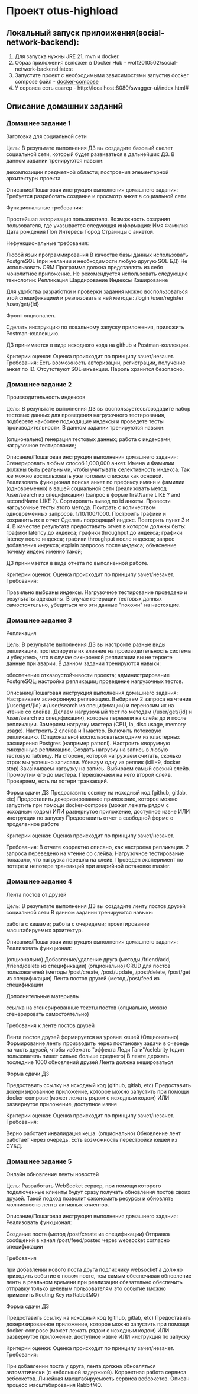 # Проект otus-highload

## Локальный запуск прилоижения(social-network-backend):

1. Для запуска нужны JRE 21, mvn и docker.
2. Образ приложения выложен в Docker Hub - wolf2010502/social-network-backend:latest
3. Запустите проект с необходимыми зависимостями запустив docker compose файл - [docker-compose](./project-resources/docker/docker-compose.yml)
4. У сервиса есть свагер - http://localhost:8080/swagger-ui/index.html#

## Описание домашних заданий

### Домашнее задание 1
Заготовка для социальной сети

Цель:
В результате выполнения ДЗ вы создадите базовый скелет социальной сети, который будет развиваться в дальнейших ДЗ.
В данном задании тренируются навыки:

декомпозиции предметной области;
построения элементарной архитектуры проекта

Описание/Пошаговая инструкция выполнения домашнего задания:
Требуется разработать создание и просмотр анкет в социальной сети.

Функциональные требования:

Простейшая авторизация пользователя.
Возможность создания пользователя, где указывается следующая информация:
Имя
Фамилия
Дата рождения
Пол
Интересы
Город
Страницы с анкетой.

Нефункциональные требования:

Любой язык программирования
В качестве базы данных использовать PostgreSQL (при желании и необходимости любую другую SQL БД)
Не использовать ORM
Программа должна представлять из себя монолитное приложение.
Не рекомендуется использовать следующие технологии:
Репликация
Шардирование
Индексы
Кэширование

Для удобства разработки и проверки задания можно воспользоваться этой спецификацией и реализовать в ней методы:
/login
/user/register
/user/get/{id}

Фронт опционален.

Сделать инструкцию по локальному запуску приложения, приложить Postman-коллекцию.

ДЗ принимается в виде исходного кода на github и Postman-коллекции.

Критерии оценки:
Оценка происходит по принципу зачет/незачет.
Требования:
Есть возможность авторизации, регистрации, получение анкет по ID.
Отсутствуют SQL-инъекции.
Пароль хранится безопасно.

### Домашнее задание 2
Производительность индексов

Цель:
В результате выполнения ДЗ вы воспользуетесь/создадите набор тестовых данных для проведения нагрузочного тестирования, подберете наиболее подходящие индексы и проведете тесты производительности.
В данном задании тренируются навыки:

(опционально) генерация тестовых данных;
работа с индексами;
нагрузочное тестирование;

Описание/Пошаговая инструкция выполнения домашнего задания:
Сгенерировать любым способ 1,000,000 анкет. Имена и Фамилии должны быть реальными, чтобы учитывать селективность индекса. Так же можно воспользовать уже готовым списком как основой.
Реализовать функционал поиска анкет по префиксу имени и фамилии (одновременно) в вашей социальной сети (реализовать метод /user/search из спецификации) (запрос в форме firstName LIKE ? and secondName LIKE ?). Сортировать вывод по id анкеты.
Провести нагрузочные тесты этого метода. Поиграть с количеством одновременных запросов. 1/10/100/1000.
Построить графики и сохранить их в отчет
Сделать подходящий индекс.
Повторить пункт 3 и 4.
В качестве результата предоставить отчет в котором должны быть:
графики latency до индекса;
графики throughput до индекса;
графики latency после индекса;
графики throughput после индекса;
запрос добавления индекса;
explain запросов после индекса;
объяснение почему индекс именно такой;

ДЗ принимается в виде отчета по выполненной работе.

Критерии оценки:
Оценка происходит по принципу зачет/незачет.
Требования:

Правильно выбраны индексы.
Нагрузочное тестирование проведено и результаты адекватны.
В случае генерации тестовых данных самостоятельно, убедиться что эти данные "похожи" на настоящие.

### Домашнее задание 3
Репликация

Цель:
В результате выполнения ДЗ вы настроите разные виды репликации, протестируете их влияние на производительность системы и убедитесь, что в случае сихнронной репликации вы не теряете данные при аварии.
В данном задании тренируются навыки:

обеспечение отказоустойчивости проекта;
администрирование PostgreSQL;
настройка репликации;
проведение нагрузочных тестов.

Описание/Пошаговая инструкция выполнения домашнего задания:
Настраиваем асинхронную репликацию.
Выбираем 2 запроса на чтение (/user/get/{id} и /user/search из спецификации) и переносим их на чтение со слейва.
Делаем нагрузочный тест по методам (/user/get/{id} и /user/search из спецификации), которые перевели на слейв до и после репликации. Замеряем нагрузку мастера (CPU, la, disc usage, memory usage).
Настроить 2 слейва и 1 мастер.
Включить потоковую репликацию.
(Опционально) воспользоваться одним из кластерных расширения Postgres (например patroni).
Настроить кворумную синхронную репликацию.
Создать нагрузку на запись в любую тестовую таблицу. На стороне, которой нагружаем считать, сколько строк мы успешно записали.
Убиваум одну из реплик (kill -9, docker stop)
Заканчиваем нагрузку на запись.
Выбираем самый свежий слейв. Промоутим его до мастера. Переключаем на него второй слейв.
Проверяем, есть ли потери транзакций.

Форма сдачи ДЗ
Предоставить ссылку на исходный код (github, gitlab, etc)
Предоставить докеризированное приложение, которое можно запустить при помощи docker-compose (может лежать рядом с исходным кодом) ИЛИ развернутое приложение, доступное извне ИЛИ инструкция по запуску
Предоставить отчет в свободной форме о проделанное работе

Критерии оценки:
Оценка происходит по принципу зачет/незачет.

Требования:
В отчете корректно описано, как настроена репликация.
2 запроса переведено на чтение со слейва.
Нагрузочное тестирование показало, что нагрузка перешла на слейв.
Проведен эксперимент по потере и непотере транзакций при аварийной остановке master.

### Домашнее задание 4
Лента постов от друзей

Цель:
В результате выполнения ДЗ вы создадите ленту постов друзей социальной сети
В данном задании тренируются навыки:

работа с кешами;
работа с очередями;
проектирование масштабируемых архитектур.

Описание/Пошаговая инструкция выполнения домашнего задания:
Реализовать функционал:

(опционально) Добавление/удаление друга (методы /friend/add, /friend/delete из спецификации)
(опционально) CRUD для постов пользователей (методы /post/create, /post/update, /post/delete, /post/get из спецификации)
Лента постов друзей (метод /post/feed из спецификации

Дополнительные материалы

ссылка на сгенерированные тексты постов (опциально, можно сгенерировать самостоятельно)

Требования к ленте постов друзей

Лента постов друзей формируется на уровне кешей
(Опционально) Формирование ленты производить через постановку задачи в очередь на часть друзей, чтобы избежать "эффекта Леди Гаги"/celebrity (один пользователь пишет сильно больше среднего)
В ленте держать последние 1000 обновлений друзей
Лента должна кешироваться

Форма сдачи ДЗ

Предоставить ссылку на исходный код (github, gitlab, etc)
Предоставить докеризированное приложение, которое можно запустить при помощи docker-compose (может лежать рядом с исходным кодом) ИЛИ развернутое приложение, доступное извне

Критерии оценки:
Оценка происходит по принципу зачет/незачет.
Требования:

Верно работает инвалидация кеша.
(опционально) Обновление лент работает через очередь.
Есть возможность перестройки кешей из СУБД.

### Домашнее задание 5
Онлайн обновление ленты новостей

Цель:
Разработать WebSocket сервер, при помощи которого подключенные клиенты будут сразу получать обновления постов своих друзей.
Такой подход позволит сэкономить ресурсы и обновлять молниеносно ленты активных клиентов.


Описание/Пошаговая инструкция выполнения домашнего задания:
Реализовать функционал:

Создание поста (метод /post/create из спецификации)
Отправка сообщений в канал /post/feed/posted через websocket согласно спецификации

Требования

при добавлении нового поста друга подписчику websocket'а должно приходить событие о новом посте, тем самым обеспечивая обновление ленты в реальном времени
при реализации обязательно обеспечить отправку только целевым пользователям это событие (можно применить Routing Key из RabbitMQ)

Форма сдачи ДЗ

Предоставить ссылку на исходный код (github, gitlab, etc)
Предоставить докеризированное приложение, которое можно запустить при помощи docker-compose (может лежать рядом с исходным кодом) ИЛИ развернутое приложение, доступное извне ИЛИ инструкция по запуску

Критерии оценки:
Оценка происходит по принципу зачет/незачет.
Требования:

При добавлении поста у друга, лента должна обновляться автоматически (с небольшой задержкой).
Корректная работа сервиса вебсокетов.
Линейная масштабируемость сервиса вебсокетов.
Описан процесс масштабирования RabbitMQ.

